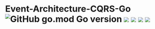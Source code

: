 # Event-Architecture-CQRS-Go ![GitHub go.mod Go version](https://img.shields.io/github/go-mod/go-version/ChrisCodeX/CRUD-MongoDBAtlas-Go) ![](https://img.shields.io/badge/Docker-blue?style=flat&logo=docker&logoColor=white) ![](https://img.shields.io/badge/PostgreSQL-316192?style=flat&logo=postgresql&logoColor=white) ![](https://img.shields.io/badge/Elastic_Search-005571?style=flat&logo=elasticsearch&logoColor=white) ![](https://img.shields.io/badge/NGINX-%23009639.svg?style=flat&logo=nginx&logoColor=white)